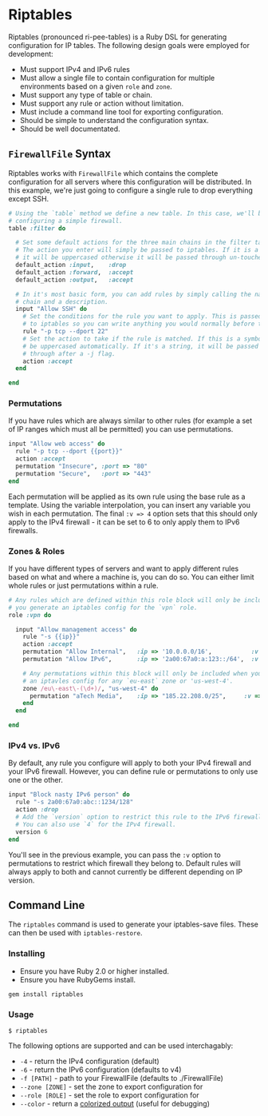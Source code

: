 # Riptables

Riptables (pronounced ri-pee-tables) is a Ruby DSL for generating configuration
for IP tables. The following design goals were employed for development:

* Must support IPv4 and IPv6 rules
* Must allow a single file to contain configuration for multiple environments
  based on a given `role` and `zone`.
* Must support any type of table or chain.
* Must support any rule or action without limitation.
* Must include a command line tool for exporting configuration.
* Should be simple to understand the configuration syntax.
* Should be well documentated.

## `FirewallFile` Syntax

Riptables works with `FirewallFile` which contains the complete configuration for
all servers where this configuration will be distributed. In this example, we're
just going to configure a single rule to drop everything except SSH.

```ruby
# Using the `table` method we define a new table. In this case, we'll be
# configuring a simple firewall.
table :filter do

  # Set some default actions for the three main chains in the filter table.
  # The action you enter will simply be passed to iptables. If it is a symbol
  # it will be uppercased otherwise it will be passed through un-touched.
  default_action :input,    :drop
  default_action :forward,  :accept
  default_action :output,   :accept

  # In it's most basic form, you can add rules by simply calling the name of the
  # chain and a description.
  input "Allow SSH" do
    # Set the conditions for the rule you want to apply. This is passed unfettered
    # to iptables so you can write anything you would normally before the -j flag.
    rule "-p tcp --dport 22"
    # Set the action to take if the rule is matched. If this is a symbol it will
    # be uppercased automatically. If it's a string, it will be passed stright
    # through after a -j flag.
    action :accept
  end

end
```

### Permutations

If you have rules which are always similar to other rules (for example a set of
IP ranges which must all be permitted) you can use permutations.

```ruby
input "Allow web access" do
  rule "-p tcp --dport {{port}}"
  action :accept
  permutation "Insecure", :port => "80"
  permutation "Secure",   :port => "443"
end
```

Each permutation will be applied as its own rule using the base rule as a template.
Using the variable interpolation, you can insert any variable you wish in each
permutation. The final `:v => 4` option sets that this should only apply to the
IPv4 firewall - it can be set to 6 to only apply them to IPv6 firewalls.

### Zones & Roles

If you have different types of servers and want to apply different rules based
on what and where a machine is, you can do so. You can either limit whole rules
or just permutations within a rule.

```ruby
# Any rules which are defined within this role block will only be included when
# you generate an iptables config for the `vpn` role.
role :vpn do

  input "Allow management access" do
    rule "-s {{ip}}"
    action :accept
    permutation "Allow Internal",   :ip => '10.0.0.0/16',           :v => 4
    permutation "Allow IPv6",       :ip => '2a00:67a0:a:123::/64',  :v => 6

    # Any permutations within this block will only be included when you generate
    # an iptavles config for any `eu-east` zone or 'us-west-4'.
    zone /eu\-east\-(\d+)/, "us-west-4" do
      permutation "aTech Media",    :ip => "185.22.208.0/25",     :v => 4
    end
  end

end
```

### IPv4 vs. IPv6

By default, any rule you configure will apply to both your IPv4 firewall and your
IPv6 firewall. However, you can define rule or permutations to only use one or
the other.

```ruby
input "Block nasty IPv6 person" do
  rule "-s 2a00:67a0:abc::1234/128"
  action :drop
  # Add the `version` option to restrict this rule to the IPv6 firewall only.
  # You can also use `4` for the IPv4 firewall.
  version 6
end
```

You'll see in the previous example, you can pass the `:v` option to permutations
to restrict which firewall they belong to. Default rules will always apply to
both and cannot currently be different depending on IP version.

## Command Line

The `riptables` command is used to generate your iptables-save files. These can
then be used with `iptables-restore`.

### Installing

* Ensure you have Ruby 2.0 or higher installed.
* Ensure you have RubyGems install.

```text
gem install riptables
```

### Usage

```text
$ riptables
```

The following options are supported and can be used interchagably:

* `-4` - return the IPv4 configuration (default)
* `-6` - return the IPv6 configuration (defaults to v4)
* `-f [PATH]` - path to your FirewallFile (defaults to ./FirewallFile)
* `--zone [ZONE]` - set the zone to export configuration for
* `--role [ROLE]` - set the role to export configuration for
* `--color` - return a [colorized output](http://s.adamcooke.io/14/Vmzd2.png) (useful for debugging)
